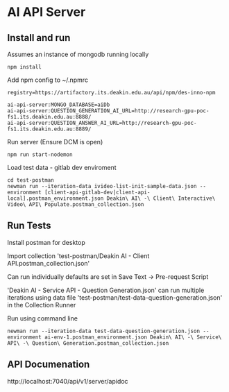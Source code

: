 # AI API Server

## Install and run

Assumes an instance of mongodb running locally

```
npm install
```

Add npm config to ~/.npmrc

```
registry=https://artifactory.its.deakin.edu.au/api/npm/des-inno-npm

ai-api-server:MONGO_DATABASE=aiDb
ai-api-server:QUESTION_GENERATION_AI_URL=http://research-gpu-poc-fs1.its.deakin.edu.au:8888/
ai-api-server:QUESTION_ANSWER_AI_URL=http://research-gpu-poc-fs1.its.deakin.edu.au:8889/
```

Run server (Ensure DCM is open)

```
npm run start-nodemon
```

Load test data - gitlab dev enviroment
```
cd test-postman
newman run --iteration-data ivideo-list-init-sample-data.json --environment [client-api-gitlab-dev|client-api-local].postman_environment.json Deakin\ AI\ -\ Client\ Interactive\ Video\ API\ Populate.postman_collection.json
```

## Run Tests

Install postman for desktop

Import collection 'test-postman/Deakin AI - Client API.postman_collection.json'

Can run individually defaults are set in Save Text -> Pre-request Script

'Deakin AI - Service API - Question Generation.json' can run multiple iterations using data file 'test-postman/test-data-question-generation.json' in the Collection Runner

Run using command line
```
newman run --iteration-data test-data-question-generation.json --environment ai-env-1.postman_environment.json Deakin\ AI\ -\ Service\ API\ -\ Question\ Generation.postman_collection.json
```

## API Documenation

http://localhost:7040/api/v1/server/apidoc
